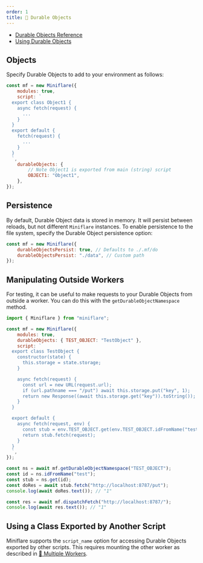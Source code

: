 ```yaml
---
order: 1
title: 📌 Durable Objects
---
```


- [Durable Objects Reference](/durable-objects/api/)
- [Using Durable Objects](/durable-objects/)

## Objects

Specify Durable Objects to add to your environment as follows:

```js
const mf = new Miniflare({
	modules: true,
	script: `
  export class Object1 {
    async fetch(request) {
      ...
    }
  }
  export default {
    fetch(request) {
      ...
    }
  }
  `,
	durableObjects: {
		// Note Object1 is exported from main (string) script
		OBJECT1: "Object1",
	},
});
```

## Persistence

By default, Durable Object data is stored in memory. It will persist between
reloads, but not different `Miniflare` instances. To enable persistence to the
file system, specify the Durable Object persistence option:

```js
const mf = new Miniflare({
	durableObjectsPersist: true, // Defaults to ./.mf/do
	durableObjectsPersist: "./data", // Custom path
});
```

## Manipulating Outside Workers

For testing, it can be useful to make requests to your Durable Objects from
outside a worker. You can do this with the `getDurableObjectNamespace` method.

```js {28,29,30,31,32}
import { Miniflare } from "miniflare";

const mf = new Miniflare({
	modules: true,
	durableObjects: { TEST_OBJECT: "TestObject" },
	script: `
  export class TestObject {
    constructor(state) {
      this.storage = state.storage;
    }

    async fetch(request) {
      const url = new URL(request.url);
      if (url.pathname === "/put") await this.storage.put("key", 1);
      return new Response((await this.storage.get("key")).toString());
    }
  }

  export default {
    async fetch(request, env) {
      const stub = env.TEST_OBJECT.get(env.TEST_OBJECT.idFromName("test"));
      return stub.fetch(request);
    }
  }
  `,
});

const ns = await mf.getDurableObjectNamespace("TEST_OBJECT");
const id = ns.idFromName("test");
const stub = ns.get(id);
const doRes = await stub.fetch("http://localhost:8787/put");
console.log(await doRes.text()); // "1"

const res = await mf.dispatchFetch("http://localhost:8787/");
console.log(await res.text()); // "1"
```

## Using a Class Exported by Another Script

Miniflare supports the `script_name` option for accessing Durable Objects
exported by other scripts. This requires mounting the other worker as described
in [🔌 Multiple Workers](/workers/miniflare/core/multiple-workers).
